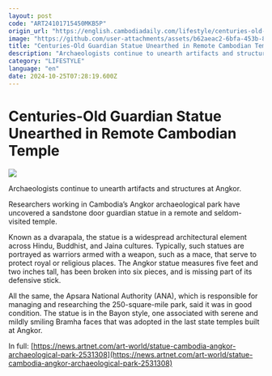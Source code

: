 ```yaml
---
layout: post
code: "ART24101715450MKB5P"
origin_url: "https://english.cambodiadaily.com/lifestyle/centuries-old-guardian-statue-unearthed-in-remote-cambodian-temple-189254/"
image: "https://github.com/user-attachments/assets/b62aeac2-6bfa-453b-876a-c3da2cd0603a"
title: "Centuries-Old Guardian Statue Unearthed in Remote Cambodian Temple"
description: "Archaeologists continue to unearth artifacts and structures at Angkor."
category: "LIFESTYLE"
language: "en"
date: 2024-10-25T07:28:19.600Z
---
```


# Centuries-Old Guardian Statue Unearthed in Remote Cambodian Temple

 ![](https://github.com/user-attachments/assets/d20d6047-c5fb-4785-8349-7100d8b65a76)

Archaeologists continue to unearth artifacts and structures at Angkor.

Researchers working in Cambodia’s Angkor archaeological park have uncovered a sandstone door guardian statue in a remote and seldom-visited temple.

Known as a dvarapala, the statue is a widespread architectural element across Hindu, Buddhist, and Jaina cultures. Typically, such statues are portrayed as warriors armed with a weapon, such as a mace, that serve to protect royal or religious places. The Angkor statue measures five feet and two inches tall, has been broken into six pieces, and is missing part of its defensive stick.

All the same, the Apsara National Authority (ANA), which is responsible for managing and researching the 250-square-mile park, said it was in good condition. The statue is in the Bayon style, one associated with serene and mildly smiling Bramha faces that was adopted in the last state temples built at Angkor.

In full: [https://news.artnet.com/art-world/statue-cambodia-angkor-archaeological-park-2531308](https://news.artnet.com/art-world/statue-cambodia-angkor-archaeological-park-2531308)